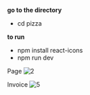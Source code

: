 **go to the directory**

-   cd pizza

**to run**

-   npm install react-icons
-   npm run dev

Page
![2](https://github.com/user-attachments/assets/5d596384-7e59-4121-a61a-5e09aefe304f)

Invoice
![5](https://github.com/user-attachments/assets/4fb8cd7f-40d6-4af9-a07e-e6db8797b3ee)



